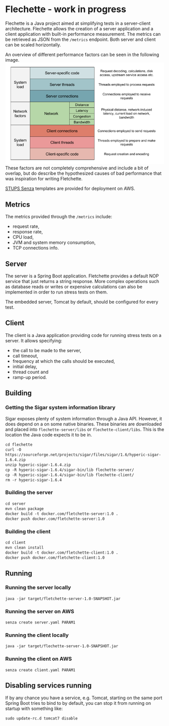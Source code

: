 # Flechette - work in progress

Flechette is a Java project aimed at simplifying tests in a server-client architecture.
Flechette allows the creation of a server application and a client application with
built-in performance measurement. The metrics can be retrieved as JSON from the `/metrics`
endpoint.
Both server and client can be scaled horizontally.

An overview of different performance factors can be seen in the following image.
![Performance factors in client-server systems](client-server-performance-factors.png)
These factors are not completely comprehensive and include a bit of overlap, but do describe
the hypothesized causes of bad performance that was inspiration for writing Fletchette.

[STUPS Senza](http://stups.readthedocs.org/en/latest/components/senza.html) templates
are provided for deployment on AWS.

## Metrics
The metrics provided through the `/metrics` include:

* request rate,
* response rate,
* CPU load,
* JVM and system memory consumption,
* TCP connections info.

## Server
The server is a Spring Boot application. Fletchette provides a default NOP service that just
returns a string response. More complex operations such as database reads or writes
or expensive calculations can also be implemented in order to run stress tests on them.

The embedded server, Tomcat by default, should be configured for every test.

## Client
The client is a Java application providing code for running stress tests on a server.
It allows specifying:

* the call to be made to the server,
* call timeout,
* frequency at which the calls should be executed,
* initial delay,
* thread count and
* ramp-up period.


## Building

### Getting the Sigar system information library
Sigar exposes plenty of system information through a Java API. However, it does depend on a on some native binaries.
These binaries are downloaded and placed into `flechette-server/libs` or `flechette-client/libs`. This is the location
the Java code expects it to be in.

    cd flechette
    curl -O https://sourceforge.net/projects/sigar/files/sigar/1.6/hyperic-sigar-1.6.4.zip
    unzip hyperic-sigar-1.6.4.zip
    cp -R hyperic-sigar-1.6.4/sigar-bin/lib flechette-server/
    cp -R hyperic-sigar-1.6.4/sigar-bin/lib flechette-client/
    rm -r hyperic-sigar-1.6.4

### Building the server

    cd server
    mvn clean package
    docker build -t docker.com/fletchette-server:1.0 .
    docker push docker.com/fletchette-server:1.0

### Building the client

    cd client
    mvn clean install
    docker build -t docker.com/fletchette-client:1.0 .
    docker push docker.com/fletchette-client:1.0

## Running

### Running the server locally

    java -jar target/fletchette-server-1.0-SNAPSHOT.jar

### Running the server on AWS

    senza create server.yaml PARAM1

### Running the client locally

    java -jar target/flechette-server-1.0-SNAPSHOT.jar

### Running the client on AWS

    senza create client.yaml PARAM1

## Disabling services running

If by any chance you have a service, e.g. Tomcat, starting on the same port
Spring Boot tries to bind to by default, you can stop it from running on startup
with something like:

    sudo update-rc.d tomcat7 disable
